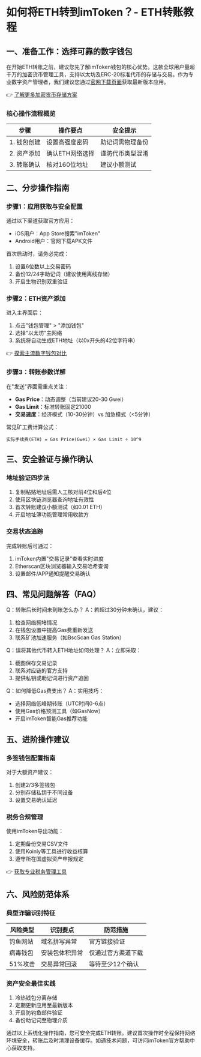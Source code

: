 # 如何将ETH转到imToken？- ETH转账教程

## 一、准备工作：选择可靠的数字钱包
在开始ETH转账之前，建议您先了解imToken钱包的核心优势。这款全球用户量超千万的加密货币管理工具，支持以太坊及ERC-20标准代币的存储与交易。作为专业数字资产管理者，我们建议您通过[官网下载页面](https://bit.ly/okx_welcome)获取最新版本应用。

👉 [了解更多加密货币存储方案](https://bit.ly/okx_welcome)

### 核心操作流程概览
| 步骤 | 操作要点 | 安全提示 |
|-------|----------|----------|
| 1. 钱包创建 | 设置高强度密码 | 助记词需物理备份 |
| 2. 资产添加 | 确认ETH网络选择 | 谨防代币类型混淆 |
| 3. 转账确认 | 核对160位地址 | 建议小额测试 |

## 二、分步操作指南

### 步骤1：应用获取与安全配置
通过以下渠道获取官方应用：
- iOS用户：App Store搜索"imToken"
- Android用户：官网下载APK文件

首次启动时，请务必完成：
1. 设置6位数以上交易密码
2. 备份12/24字助记词（建议使用离线存储）
3. 开启生物识别双重验证

### 步骤2：ETH资产添加
进入主界面后：
1. 点击"钱包管理" > "添加钱包"
2. 选择"以太坊"主网络
3. 系统将自动生成ETH地址（以0x开头的42位字符串）

👉 [探索主流数字钱包对比](https://bit.ly/okx_welcome)

### 步骤3：转账参数详解
在"发送"界面需重点关注：
- **Gas Price**：动态调整（当前建议20-30 Gwei）
- **Gas Limit**：标准转账固定21000
- **交易速度**：经济模式（10-30分钟）vs 加急模式（<5分钟）

常见矿工费计算公式：
```
实际手续费(ETH) = Gas Price(Gwei) × Gas Limit ÷ 10^9
```

## 三、安全验证与操作确认

### 地址验证四步法
1. 复制粘贴地址后需人工核对前4位和后4位
2. 使用区块链浏览器查询地址有效性
3. 首次转账建议小额测试（如0.01 ETH）
4. 开启地址簿功能管理常用收款方

### 交易状态追踪
完成转账后可通过：
1. imToken内置"交易记录"查看实时进度
2. Etherscan区块浏览器输入交易哈希查询
3. 设置邮件/APP通知提醒交易确认

## 四、常见问题解答（FAQ）

Q：转账后长时间未到账怎么办？
A：若超过30分钟未确认，建议：
1. 检查网络拥堵情况
2. 在钱包设置中提高Gas费重新发送
3. 联系矿池加速服务（如BscScan Gas Station）

Q：误将其他代币转入ETH地址如何处理？
A：立即采取：
1. 截图保存交易记录
2. 联系对应链的官方支持
3. 提供私钥或助记词进行资产追回

Q：如何降低Gas费支出？
A：实用技巧：
- 选择网络低峰期转账（UTC时间0-6点）
- 使用Gas价格预测工具（如GasNow）
- 开启imToken智能Gas推荐功能

## 五、进阶操作建议

### 多签钱包配置指南
对于大额资产建议：
1. 创建2/3多签钱包
2. 分别存储私钥于不同设备
3. 设置交易确认延迟

### 税务合规管理
使用imToken导出功能：
1. 定期备份交易CSV文件
2. 使用Koinly等工具进行收益核算
3. 遵守所在国虚拟资产申报规定

👉 [获取专业税务管理工具](https://bit.ly/okx_welcome)

## 六、风险防范体系

### 典型诈骗识别特征
| 风险类型 | 识别要点 | 防范措施 |
|----------|----------|----------|
| 钓鱼网站 | 域名拼写异常 | 官方链接验证 |
| 病毒钱包 | 安装包体积异常 | 仅通过官方渠道下载 |
| 51%攻击 | 交易异常回滚 | 等待至少12个确认 |

### 资产安全最佳实践
1. 冷热钱包分离存储
2. 定期更新应用至最新版本
3. 开启防钓鱼邮件验证
4. 备份助记词至物理介质

通过以上系统化操作指南，您可安全完成ETH转账。建议首次操作时全程保持网络环境安全，转账后及时清理设备缓存。如遇技术问题，可访问imToken官方帮助中心获取支持。